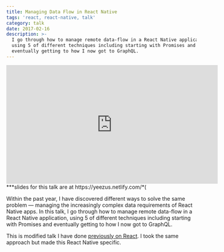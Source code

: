 ```yaml
---
title: Managing Data Flow in React Native
tags: 'react, react-native, talk'
category: talk
date: 2017-02-16
description: >-
  I go through how to manage remote data-flow in a React Native application,
  using 5 of different techniques including starting with Promises and
  eventually getting to how I now got to GraphQL.
---
```


<iframe width="560" height="315" src="https://www.youtube.com/embed/ptm0UbvSZNY" frameborder="0" allowfullscreen></iframe>
***slides for this talk are at https://yeezus.netlify.com/*(

Within the past year, I have discovered different ways to solve the same problem — managing the increasingly complex data requirements of React Native apps. In this talk, I go through how to manage remote data-flow in a React Native application, using 5 of different techniques including starting with Promises and eventually getting to how I now got to GraphQL.

This is modified talk I have done [previously on React](/posts/2017/01/31/managing-remote-data-flow-in-react). I took the same approach but made this React Native specific.  